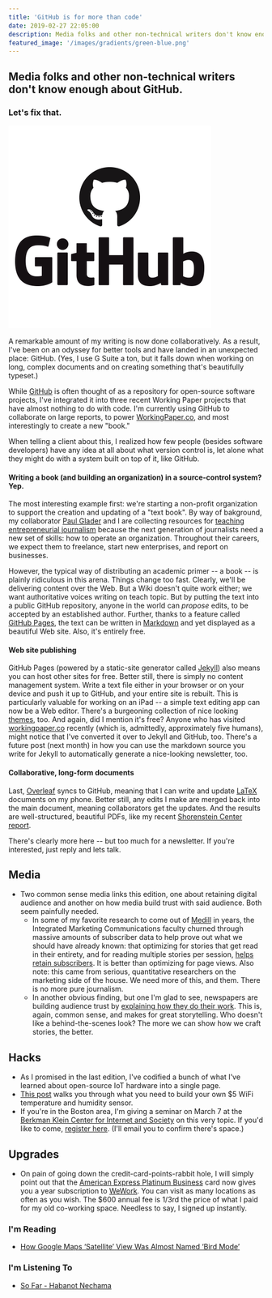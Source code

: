 ```yaml
---
title: 'GitHub is for more than code'
date: 2019-02-27 22:05:00
description: Media folks and other non-technical writers don't know enough about GitHub.  Let's fix that.
featured_image: '/images/gradients/green-blue.png'
---
```


## Media folks and other non-technical writers don't know enough about GitHub.
### Let's fix that.
![](/images/blog/github.png)

A remarkable amount of my writing is now done collaboratively.  As a result, I've been on an odyssey for better tools and have landed in an unexpected place: GitHub. (Yes, I use G Suite a ton, but it falls down when working on long, complex documents and on creating something that's beautifully typeset.)

While [GitHub](https://github.com/) is often thought of as a repository for open-source software projects, I've integrated it into three recent Working Paper projects that have almost nothing to do with code.  I'm currently using GitHub to collaborate on large reports, to power [WorkingPaper.co](https://workingpaper.co/), and most interestingly to create a new "book."

When telling a client about this, I realized how few people (besides software developers) have any idea at all about what version control is, let alone what they might do with a system built on top of it, like GitHub.

#### Writing a book (and building an organization) in a source-control system? Yep.
The most interesting example first: we're starting a non-profit organization to support the creation and updating of a "text book".  By way of bakground, my collaborator [Paul Glader](https://www.vettnews.com/paul-glader) and I are collecting resources for [teaching entrepreneurial journalism](entj.io) because the next generation of journalists need a new set of skills: how to operate an organization. Throughout their careers, we expect them to freelance, start new enterprises, and report on businesses. 

However, the typical way of distributing an academic primer -- a book -- is plainly ridiculous in this arena.  Things change too fast.  Clearly, we'll be delivering content over the Web.  But a Wiki doesn't quite work either; we want authoritative voices writing on teach topic.  But by putting the text into a public GitHub repository, anyone in the world can _propose_ edits, to be accepted by an established author.  Further, thanks to a feature called [GitHub Pages](https://pages.github.com), the text can be written in [Markdown](https://daringfireball.net/projects/markdown/syntax) and yet displayed as a beautiful Web site. Also, it's entirely free.

#### Web site publishing
GitHub Pages (powered by a static-site generator called [Jekyll](jekyllrb.com)) also means you can host other sites for free.  Better still, there is simply no content management system.  Write a text file either in your browser or on your device and push it up to GitHub, and your entire site is rebuilt.  This is particularly valuable for working on an iPad -- a simple text editing app can now be a Web editor.  There's a burgeoning collection of nice looking [themes](https://jekyllrb.com/resources/), too.  And again, did I mention it's free?  Anyone who has visited [workingpaper.co](workingpaper.co) recently (which is, admittedly, approximately five humans), might notice that I've converted it over to Jekyll and GitHub, too.  There's a future post (next month) in how you can use the markdown source you write for Jekyll to automatically generate a nice-looking newsletter, too.

#### Collaborative, long-form documents
Last, [Overleaf](overleaf.com) syncs to GitHub, meaning that I can write and update [LaTeX](https://www.latex-project.org) documents on my phone.  Better still, any edits I make are merged back into the main document, meaning collaborators get the updates.  And the results are well-structured, beautiful PDFs, like my recent [Shorenstein Center report](https://shorensteincenter.org/wp-content/uploads/2018/10/2018.Facebook_Friends.pdf?x78124).

There's clearly more here -- but too much for a newsletter.  If you're interested, just reply and lets talk.


## Media
* Two common sense media links this edition, one about retaining digital audience and another on how media build trust with said audience.  Both seem painfully needed.
    - In some of my favorite research to come out of [Medill](medill.northwestern.edu) in years, the Integrated Marketing Communications faculty churned through massive amounts of subscriber data to help prove out what we should have already known: that optimizing for stories that get read in their entirety, and for reading multiple stories per session, [helps retain subscribers](http://www.niemanlab.org/2019/02/researchers-crunched-13-tb-of-local-newspaper-subscriber-data-heres-what-they-found-about-who-sticks-around/).  It is better than optimizing for page views.  Also note: this came from serious, quantitative researchers on the marketing side of the house.  We need more of this, and them.  There is no more pure journalism.
    - In another obvious finding, but one I'm glad to see, newspapers are building audience trust by [explaining how they do their work](http://www.niemanlab.org/2019/02/want-to-build-trust-with-readers-try-adding-a-box-that-explains-the-story-process/).  This is, again, common sense, and makes for great storytelling.  Who doesn't like a behind-the-scenes look?  The more we can show how we craft stories, the better.

## Hacks
* As I promised in the last edition, I've codified a bunch of what I've learned about open-source IoT hardware into a single page.
* [This post](/blog/node-mcu-instructions) walks you through what you need to build your own $5 WiFi temperature and humidity sensor.
* If you're in the Boston area, I'm giving a seminar on March 7 at the [Berkman Klein Center for Internet and Society](cyber.harvard.edu) on this very topic.  If you'd like to come, [register here](/bkc). (I'll email you to confirm there's space.)

## Upgrades
* On pain of going down the credit-card-points-rabbit hole, I will simply point out that the [American Express Platinum Business](http://refer.amex.us/ANDREG2rdi?xl=cpcw) card now gives you a year subscription to [WeWork](wework.com).  You can visit as many locations as often as you wish.  The $600 annual fee is 1/3rd the price of what I paid for my old co-working space.  Needless to say, I signed up instantly.

### I'm Reading
* [How Google Maps ‘Satellite’ View Was Almost Named ‘Bird Mode’](https://daringfireball.net/linked/2019/02/25/google-bird-mode)

### I'm Listening To
* [So Far - Habanot Nechama](https://itunes.apple.com/us/album//782955173?i=782955237)
